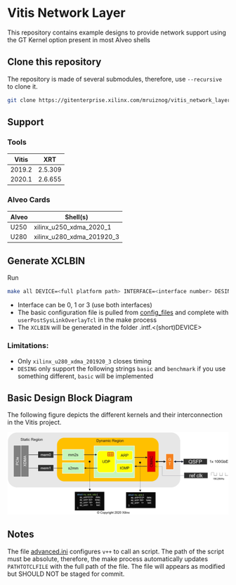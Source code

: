 # Vitis Network Layer

This repository contains example designs to provide network support using the GT Kernel option present in most Alveo shells

## Clone this repository

The repository is made of several submodules, therefore, use `--recursive` to clone it.

```sh
git clone https://gitenterprise.xilinx.com/mruiznog/vitis_network_layer.git --recursive
```

## Support

### Tools

| Vitis  | XRT       |
|--------|-----------|
| 2019.2 | 2.5.309   |
| 2020.1 | 2.6.655   |

### Alveo Cards

| Alveo | Shell(s) |
|-------|----------|
| U250  | xilinx_u250_xdma_2020_1 |
| U280  | xilinx_u280_xdma_201920_3 |


## Generate XCLBIN

Run 
```sh
make all DEVICE=<full platform path> INTERFACE=<interface number> DESING=<design name>
```

* Interface can be 0, 1 or 3 (use both interfaces)
* The basic configuration file is pulled from [config_files](config_files) and complete with `userPostSysLinkOverlayTcl` in the make process
* The `XCLBIN` will be generated in the folder <DESIGN>.intf<INTERFACE>.<(short)DEVICE>

### Limitations: 

- Only `xilinx_u280_xdma_201920_3` closes timing
- `DESING` only support the following strings `basic` and `benchmark` if you use something different, `basic` will be implemented


## Basic Design Block Diagram

The following figure depicts the different kernels and their interconnection in the Vitis project.

![](img/udp_network_basic.jpg)

## Notes

The file [advanced.ini](advanced.ini) configures `v++` to call an script. The path of the script must be absolute, therefore, the make process automatically updates `PATHTOTCLFILE` with the full path of the file. The file will appears as modified but SHOULD NOT be staged for commit.